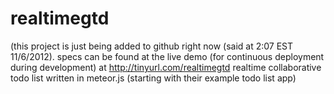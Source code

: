 realtimegtd
===========


(this project is just being added to github right now (said at 2:07 EST 11/6/2012). specs can be found at the live demo (for continuous deployment during development) at http://tinyurl.com/realtimegtd
realtime collaborative todo list written in meteor.js (starting with their example todo list app)
